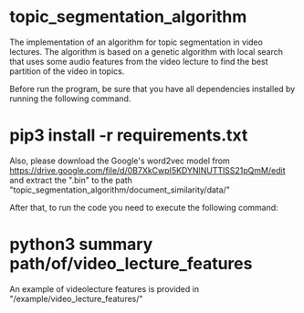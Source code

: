 # topic_segmentation_algorithm
The implementation of an algorithm for topic segmentation in video lectures. The algorithm is based on a genetic algorithm with local search that uses some audio features from the video lecture to find the best partition of the video in topics.



Before run the program, be sure that you have all dependencies installed by running the following command.

# pip3 install -r requirements.txt

Also, please download the Google's word2vec model from https://drive.google.com/file/d/0B7XkCwpI5KDYNlNUTTlSS21pQmM/edit and extract the ".bin" to the path "topic_segmentation_algorithm/document_similarity/data/"

After that, to run the code you need to execute the following command:

# python3 summary path/of/video_lecture_features

An example of videolecture features is provided in "/example/video_lecture_features/"
